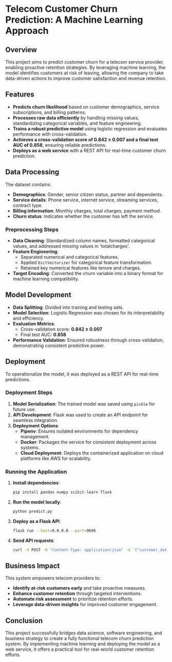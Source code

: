 # Telecom Customer Churn Prediction: A Machine Learning Approach

## Overview
This project aims to predict customer churn for a telecom service provider, enabling proactive retention strategies. By leveraging machine learning, the model identifies customers at risk of leaving, allowing the company to take data-driven actions to improve customer satisfaction and revenue retention.

## Features
- **Predicts churn likelihood** based on customer demographics, service subscriptions, and billing patterns.
- **Processes raw data efficiently** by handling missing values, standardizing categorical variables, and feature engineering.
- **Trains a robust predictive model** using logistic regression and evaluates performance with cross-validation.
- **Achieves a cross-validation score of 0.842 ± 0.007 and a final test AUC of 0.858**, ensuring reliable predictions.
- **Deploys as a web service** with a REST API for real-time customer churn prediction.

## Data Processing
The dataset contains:
- **Demographics**: Gender, senior citizen status, partner and dependents.
- **Service details**: Phone service, internet service, streaming services, contract type.
- **Billing information**: Monthly charges, total charges, payment method.
- **Churn status**: Indicates whether the customer has left the service.

### Preprocessing Steps
- **Data Cleaning**: Standardized column names, formatted categorical values, and addressed missing values in 'totalcharges'.
- **Feature Engineering**:
  - Separated numerical and categorical features.
  - Applied `DictVectorizer` for categorical feature transformation.
  - Retained key numerical features like tenure and charges.
- **Target Encoding**: Converted the churn variable into a binary format for machine learning compatibility.

## Model Development
- **Data Splitting**: Divided into training and testing sets.
- **Model Selection**: Logistic Regression was chosen for its interpretability and efficiency.
- **Evaluation Metrics**:
  - Cross-validation score: **0.842 ± 0.007**
  - Final test AUC: **0.858**
- **Performance Validation**: Ensured robustness through cross-validation, demonstrating consistent predictive power.

## Deployment
To operationalize the model, it was deployed as a REST API for real-time predictions.

### Deployment Steps
1. **Model Serialization**: The trained model was saved using `pickle` for future use.
2. **API Development**: Flask was used to create an API endpoint for seamless integration.
3. **Deployment Options**:
   - **Pipenv**: Ensures isolated environments for dependency management.
   - **Docker**: Packages the service for consistent deployment across systems.
   - **Cloud Deployment**: Deploys the containerized application on cloud platforms like AWS for scalability.

### Running the Application
1. **Install dependencies**:
   ```bash
   pip install pandas numpy scikit-learn flask
   ```
2. **Run the model locally**:
   ```bash
   python predict.py
   ```
3. **Deploy as a Flask API**:
   ```bash
   flask run --host=0.0.0.0 --port=9696
   ```
4. **Send API requests**:
   ```bash
   curl -X POST -H "Content-Type: application/json" -d '{"customer_data": [values]}' http://localhost:9696/predict
   ```

## Business Impact
This system empowers telecom providers to:
- **Identify at-risk customers early** and take proactive measures.
- **Enhance customer retention** through targeted interventions.
- **Automate risk assessment** to prioritize retention efforts.
- **Leverage data-driven insights** for improved customer engagement.

## Conclusion
This project successfully bridges data science, software engineering, and business strategy to create a fully functional telecom churn prediction system. By implementing machine learning and deploying the model as a web service, it offers a practical tool for real-world customer retention efforts.
